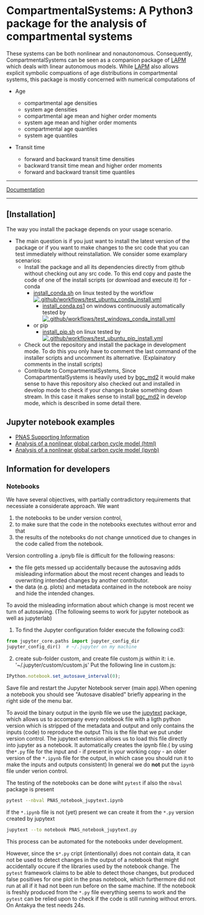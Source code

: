 
# CompartmentalSystems: A Python3 package for the analysis of compartmental systems

These systems can be both nonlinear and nonautonomous. Consequently, CompartmentalSystems can be seen
as a companion package of [LAPM](https://github.com/MPIBGC-TEE/LAPM) which deals
with linear autonomous models.
While [LAPM](https://github.com/MPIBGC-TEE/LAPM) also allows explicit symbolic compuations of age distributions 
in compartmental systems, this package is mostly concerned with numerical
computations of

* Age

    * compartmental age densities
    * system age densities
    * compartmental age mean and higher order moments
    * system age mean and higher order moments
    * compartmental age quantiles
    * system age quantiles

* Transit time

    * forward and backward transit time densities
    * backward transit time mean and higher order moments
    * forward and backward transit time quantiles

---

[Documentation](https://mpibgc-tee.github.io/CompartmentalSystems/)

<!-- ([Documentation on read the docs](http://compartmentalsystems.readthedocs.io/en/latest/)) -->

---
[Installation]
---
The way you install the package depends on your usage scenario.
- The main question is if you just want to install the latest version of the package or if you want to make changes to the src code that you can test immediately without reinstallation. 
  We consider some examplary scenarios:
	- Install the package and all its dependencies directly from github without checking out any src code.
	  To this end copy and paste the code of one of the install scripts (or download and execute it) for
          - conda
	    - [install_conda.sh](install_conda.sh)  on linux tested by the workflow [![.github/workflows/test_ubuntu_conda_install.yml](https://github.com/MPIBGC-TEE/CompartmentalSystems/actions/workflows/test_ubuntu_conda_install.yml/badge.svg)](https://github.com/MPIBGC-TEE/CompartmentalSystems/actions/workflows/test_ubuntu_conda_install.yml) 
            - [install_conda.ps1](install_conda.ps1) on windows continuously automatically tested by [![.github/workflows/test_windows_conda_install.yml](https://github.com/MPIBGC-TEE/CompartmentalSystems/actions/workflows/test_windows_conda_install.yml/badge.svg)](https://github.com/MPIBGC-TEE/CompartmentalSystems/actions/workflows/test_windows_conda_install.yml)          
  	  - or pip  
	    - [install_pip.sh](install_pip.sh) on linux tested by [![.github/workflows/test_ubuntu_pip_install.yml](https://github.com/MPIBGC-TEE/CompartmentalSystems/actions/workflows/test_ubuntu_pip_install.yml/badge.svg)](https://github.com/MPIBGC-TEE/CompartmentalSystems/actions/workflows/test_ubuntu_pip_install.yml)
	- Check out the repository and install the package in development mode. 
          To do this you only have to comment the last command of the installer scripts and uncomment its alternative.
	  (Explainatory comments in the install scripts)
	- Contribute to CompartmentalSystems,
	  Since ComapartmentalSystems is heavily used by [bgc_md2](https://github.com/MPIBGC-TEE/bgc_md2) it would make 
          sense to have this repository also checked out and installed in develop mode to check if your changes brake something down stream.
          In this case it makes sense to install [bgc_md2](https://github.com/MPIBGC-TEE/bgc_md2) in develop mode, 
          which is described in some detail there.
 
      
Jupyter notebook examples
-------------------------

- [PNAS Supporting Information](http://htmlpreview.github.io/?https://github.com/MPIBGC-TEE/CompartmentalSystems/blob/master/notebooks/PNAS/PNAS_notebook.html)
- [Analysis of a nonlinear global carbon cycle model (html)](http://htmlpreview.github.io/?https://github.com/MPIBGC-TEE/CompartmentalSystems/blob/master/notebooks/nonl_gcm_3p/nonl_gcm_3p.html)
- [Analysis of a nonlinear global carbon cycle model (ipynb)](notebooks/nonl_gcm_3p/nonl_gcm_3p.ipynb)

## Information for developers

### Notebooks
We have several objectives, with partially contradictory requirements that necessiate a considerate approach. We want 
1.  the notebooks to be under version control,
1.  to make sure that the code in the notebooks exectutes without error and that
1.  the results of the notebooks do not change unnoticed due to changes in the code called from the notebook.
   
Version controlling a .ipnyb file is difficult for the following reasons:
* the file gets messed up accidentally because the autosaving adds misleading information about the most 
  recent changes and leads to overwriting intended changes by another contributor.
* the data (e.g. plots) and metadata contained in the notebook are noisy and hide the intended changes.

To avoid the misleading information about which change is most recent we turn of autosaving. (The following seems to work for jupyter notebook as well as jupyterlab)
1. To find the Jupyter configuration folder execute the following cod3:
```python
from jupyter_core.paths import jupyter_config_dir
jupyter_config_dir()  # ~/.jupyter on my machine
```
2. create sub-folder custom, and create file custom.js within it:
   i.e. '~/.jupyter/custom/custom.js'
   Put the following line in custom.js:
```javascript
IPython.notebook.set_autosave_interval(0);
```
Save file and restart the Jupyter Notebook server (main app).When opening a notebook you should see "Autosave disabled" briefly appearing in the right side of the menu bar.

To avoid the binary output in the ipynb file  we use the [jupytext](https://github.com/mwouts/jupytext) package, which allows us to accompany every notebook file with a ligth python version which is stripped of the metadata and output and only contains the inputs (code) to reproduce the output
This is the file that we put under version control. 
The jupytext extension allows us to load this file directly into jupyter as a notebook. It automatically creates the ipynb file.( by using the```*.py``` file for the input and - if present in your working copy - an older version of the ```*.ipynb``` file for the output, in which case you should run it to make the inputs and outputs consistent)
In general we do **not** put the ```ipynb``` file under verion control.

The testing of the notebooks can be done wiht ```pytest``` if also the ```nbval``` package is present  
```bash
pytest --nbval PNAS_notebook_jupytext.ipynb
```
If the `*.ipynb` file is not (yet) present we can create it from the `*.py` version created by jupytext
```bash
jupytext --to notebook PNAS_notebook_jupytext.py 
```
This process can be automated for the notebooks under development.

However, since the s`*.py` cript (intentionally) does not contain data, it can
not be used to detect changes in the output of a notebook that might accidentally occure if the libraries used by the  notebook change. The `pytest` framework claims to be able to detect those changes, but produced false positives for 
one plot in the pnas notebook, which furthermore did not run at all if it had not been run before on the same machine.
If the notebook is freshly produced from the `*.py` file everything seems to work and the `pytest` can be relied upon to 
check if the code is still running without errors. 
On Antakya the test needs 24s.

